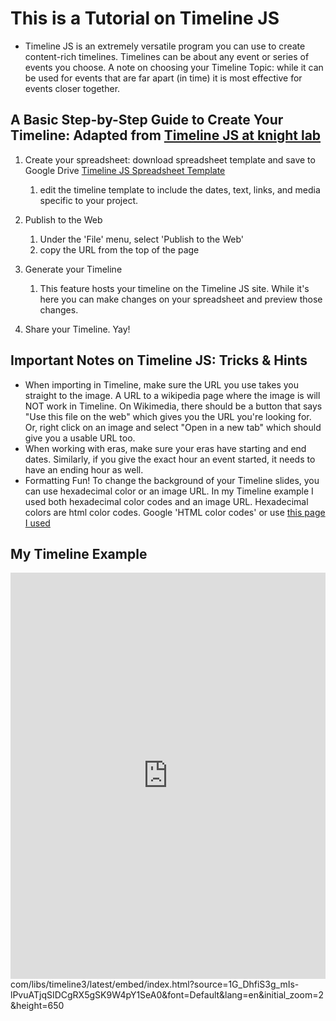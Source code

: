 # **This is a Tutorial on Timeline JS** #

- Timeline JS is an extremely versatile program you can use to create content-rich timelines. Timelines can be about any event or series of events you choose.
A note on choosing your Timeline Topic: while it can be used for events that are far apart (in time) it is most effective for events closer together.

## A Basic Step-by-Step Guide to Create Your Timeline: Adapted from [Timeline JS at knight lab](https://timeline.knightlab.com/#make) ##

1. Create your spreadsheet: download spreadsheet template and save to Google Drive [Timeline JS Spreadsheet Template](https://docs.google.com/spreadsheets/d/1L-BYrNCEAcSwn8Rr91uiYwee7VD-pK4x38auquRepm0/edit#gid=0)
    1. edit the timeline template to include the dates, text, links, and media specific to your project.
    
2. Publish to the Web
   1. Under the 'File' menu, select 'Publish to the Web'
   2. copy the URL from the top of the page

3. Generate your Timeline
   1. This feature hosts your timeline on the Timeline JS site. While it's here you can make changes on your spreadsheet and preview those changes.
   
4. Share your Timeline. Yay!

## Important Notes on Timeline JS: Tricks & Hints ##

  * When importing in Timeline, make sure the URL you use takes you straight to the image. A URL to a wikipedia page where the image is will NOT work in Timeline. On Wikimedia, there should be a button that says "Use this file on the web" which gives you the URL you're looking for. Or, right click on an image and select "Open in a new tab" which should give you a usable URL too.
  * When working with eras, make sure your eras have starting and end dates. Similarly, if you give the exact hour an event started, it needs to have an ending hour as well. 
  * Formatting Fun! To change the background of your Timeline slides, you can use hexadecimal color or an image URL. In my Timeline example I used both hexadecimal color codes and an image URL. Hexadecimal colors are html color codes. Google 'HTML color codes' or use [this page I used](https://html-color-codes.info/)

## My Timeline Example ##

<iframe src='https://cdn.knightlab.com/libs/timeline3/latest/embed/index.html?source=1G_DhfiS3g_mIs-lPvuATjqSIDCgRX5gSK9W4pY1SeA0&font=Default&lang=en&initial_zoom=2&height=650' width='100%' height='650' webkitallowfullscreen mozallowfullscreen allowfullscreen frameborder='0'></iframe>com/libs/timeline3/latest/embed/index.html?source=1G_DhfiS3g_mIs-lPvuATjqSIDCgRX5gSK9W4pY1SeA0&font=Default&lang=en&initial_zoom=2&height=650</iframe>
